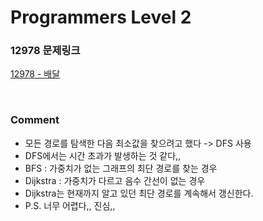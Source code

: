 # Programmers Level 2

### 12978 문제링크

[12978 - 배달](https://school.programmers.co.kr/learn/courses/30/lessons/12978)

<br>

### Comment

-   모든 경로를 탐색한 다음 최소값을 찾으려고 했다 -> DFS 사용
-   DFS에서는 시간 초과가 발생하는 것 같다,,
-   BFS : 가중치가 없는 그래프의 최단 경로를 찾는 경우
-   Dijkstra : 가중치가 다르고 음수 간선이 없는 경우
-   Dijkstra는 현재까지 알고 있던 최단 경로를 계속해서 갱신한다.
-   P.S. 너무 어렵다,, 진심,,
